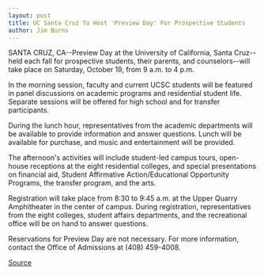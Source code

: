 ```yaml
---
layout: post
title: UC Santa Cruz To Host 'Preview Day' For Prospective Students
author: Jim Burns
---
```


SANTA CRUZ, CA--Preview Day at the University of California, Santa  Cruz--held each fall for prospective students, their parents, and  counselors--will take place on Saturday, October 19, from 9 a.m. to  4 p.m.

In the morning session, faculty and current UCSC students will  be featured in panel discussions on academic programs and  residential student life. Separate sessions will be offered for high  school and for transfer participants.

During the lunch hour, representatives from the academic  departments will be available to provide information and answer  questions. Lunch will be available for purchase, and music and  entertainment will be provided.

The afternoon's activities will include student-led campus  tours, open-house receptions at the eight residential colleges, and  special presentations on financial aid, Student Affirmative  Action/Educational Opportunity Programs, the transfer program, and  the arts.

Registration will take place from 8:30 to 9:45 a.m. at the  Upper Quarry Amphitheater in the center of campus. During  registration, representatives from the eight colleges, student  affairs departments, and the recreational office will be on hand to  answer questions.

Reservations for Preview Day are not necessary. For more  information, contact the Office of Admissions at (408) 459-4008.

[Source](http://www1.ucsc.edu/news_events/press_releases/archive/96-97/09-96/090496-UCSC_hosts_Preview_.html "Permalink to 090496-UCSC_hosts_Preview_")
